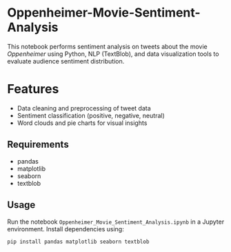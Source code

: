 # Oppenheimer-Movie-Sentiment-Analysis
This notebook performs sentiment analysis on tweets about the movie *Oppenheimer* using Python, NLP (TextBlob), and data visualization tools to evaluate audience sentiment distribution.

# Features
- Data cleaning and preprocessing of tweet data
- Sentiment classification (positive, negative, neutral)
- Word clouds and pie charts for visual insights

## Requirements
- pandas
- matplotlib
- seaborn
- textblob

## Usage
Run the notebook `Oppenheimer_Movie_Sentiment_Analysis.ipynb` in a Jupyter environment. Install dependencies using:

```bash
pip install pandas matplotlib seaborn textblob
